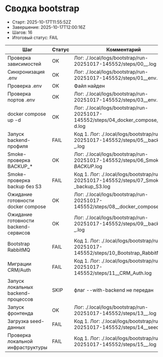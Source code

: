 # Сводка bootstrap

* Старт: 2025-10-17T11:55:52Z
* Завершение: 2025-10-17T12:00:16Z
* Шагов: 16
* Итоговый статус: FAIL

| Шаг | Статус | Комментарий | Лог |
| --- | --- | --- | --- |
| Проверка зависимостей | OK | Лог: ./.local/logs/bootstrap/run-20251017-145552/steps/00__.log | ./.local/logs/bootstrap/run-20251017-145552/steps/00__.log |
| Синхронизация .env | OK | Лог: ./.local/logs/bootstrap/run-20251017-145552/steps/01__env.log | ./.local/logs/bootstrap/run-20251017-145552/steps/01__env.log |
| Проверка .env | OK | Файл найден | — |
| Проверка портов .env | OK | Лог: ./.local/logs/bootstrap/run-20251017-145552/steps/03__env.log | ./.local/logs/bootstrap/run-20251017-145552/steps/03__env.log |
| docker compose up -d | OK | Лог: ./.local/logs/bootstrap/run-20251017-145552/steps/04_docker_compose_up_-d.log | ./.local/logs/bootstrap/run-20251017-145552/steps/04_docker_compose_up_-d.log |
| Запуск backend-профиля | FAIL | Код 1. Лог: ./.local/logs/bootstrap/run-20251017-145552/steps/05__backend-_.log | ./.local/logs/bootstrap/run-20251017-145552/steps/05__backend-_.log |
| Smoke-проверка BACKUP_* | OK | Лог: ./.local/logs/bootstrap/run-20251017-145552/steps/06_Smoke-_BACKUP_.log | ./.local/logs/bootstrap/run-20251017-145552/steps/06_Smoke-_BACKUP_.log |
| Smoke-проверка backup без S3 | FAIL | Код 1. Лог: ./.local/logs/bootstrap/run-20251017-145552/steps/07_Smoke-_backup_S3.log | ./.local/logs/bootstrap/run-20251017-145552/steps/07_Smoke-_backup_S3.log |
| Ожидание готовности docker compose | OK | Лог: ./.local/logs/bootstrap/run-20251017-145552/steps/08__docker_compose.log | ./.local/logs/bootstrap/run-20251017-145552/steps/08__docker_compose.log |
| Ожидание готовности backend-сервисов | OK | Лог: ./.local/logs/bootstrap/run-20251017-145552/steps/09__backend-_.log | ./.local/logs/bootstrap/run-20251017-145552/steps/09__backend-_.log |
| Bootstrap RabbitMQ | FAIL | Код 1. Лог: ./.local/logs/bootstrap/run-20251017-145552/steps/10_Bootstrap_RabbitMQ.log | ./.local/logs/bootstrap/run-20251017-145552/steps/10_Bootstrap_RabbitMQ.log |
| Миграции CRM/Auth | FAIL | Код 1. Лог: ./.local/logs/bootstrap/run-20251017-145552/steps/11__CRM_Auth.log | ./.local/logs/bootstrap/run-20251017-145552/steps/11__CRM_Auth.log |
| Запуск локальных backend-процессов | SKIP | флаг --with-backend не передан | — |
| Запуск фронтенда | OK | Лог: ./.local/logs/bootstrap/run-20251017-145552/steps/13__.log | ./.local/logs/bootstrap/run-20251017-145552/steps/13__.log |
| Загрузка seed-данных | FAIL | Код 1. Лог: ./.local/logs/bootstrap/run-20251017-145552/steps/14__seed-_.log | ./.local/logs/bootstrap/run-20251017-145552/steps/14__seed-_.log |
| Проверка локальной инфраструктуры | FAIL | Код 1. Лог: ./.local/logs/bootstrap/run-20251017-145552/steps/15__.log | ./.local/logs/bootstrap/run-20251017-145552/steps/15__.log |
